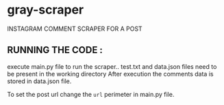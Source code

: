 # gray-scraper
INSTAGRAM COMMENT SCRAPER FOR A POST

## RUNNING THE CODE : 
execute main.py file to run the scraper..
test.txt and data.json files need to be present in the working directory
After execution the comments data is stored in data.json file.

To set the post url change the `url` perimeter in main.py file.
